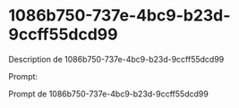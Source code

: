 # 1086b750-737e-4bc9-b23d-9ccff55dcd99

Description de 1086b750-737e-4bc9-b23d-9ccff55dcd99

Prompt:

Prompt de 1086b750-737e-4bc9-b23d-9ccff55dcd99
